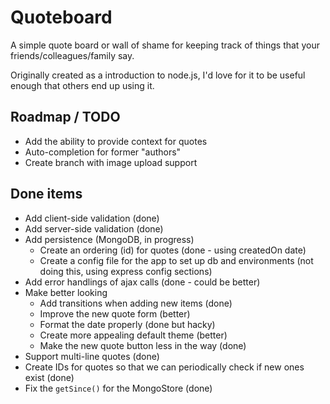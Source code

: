 # Quoteboard

A simple quote board or wall of shame for keeping track of things that your friends/colleagues/family say.

Originally created as a introduction to node.js, I'd love for it to be useful enough that others end up using it.

## Roadmap / TODO

 * Add the ability to provide context for quotes
 * Auto-completion for former "authors"
 * Create branch with image upload support


## Done items

 * Add client-side validation (done)
 * Add server-side validation (done)
 * Add persistence (MongoDB, in progress)
     * Create an ordering (id) for quotes (done - using createdOn date)
     * Create a config file for the app to set up db and environments (not doing this, using express config sections)
 * Add error handlings of ajax calls (done - could be better)
 * Make better looking
	 * Add transitions when adding new items (done)
	 * Improve the new quote form (better)
	 * Format the date properly (done but hacky)
     * Create more appealing default theme (better)
     * Make the new quote button less in the way (done)
 * Support multi-line quotes (done)
 * Create IDs for quotes so that we can periodically check if new ones exist (done)
 * Fix the `getSince()` for the MongoStore (done)